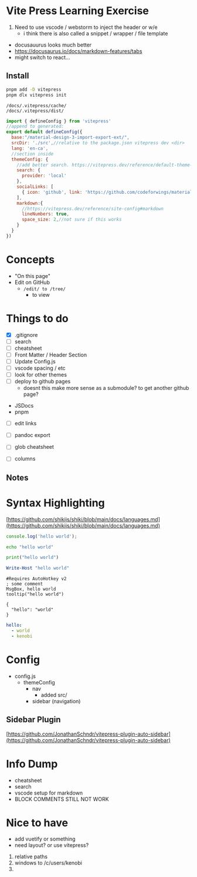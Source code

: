 # Vite Press Learning Exercise
1. Need to use vscode / webstorm to inject the header or w/e
    * i think there is also called a snippet / wrapper / file template

* docusauurus looks much better
* https://docusaurus.io/docs/markdown-features/tabs
* might switch to react...


## Install
```bash
pnpm add -D vitepress
pnpm dlx vitepress init
```
```gitignore
/docs/.vitepress/cache/
/docs/.vitepress/dist/
```
```js
import { defineConfig } from 'vitepress'
//append to generated:
export default defineConfig({
  base:"/material-design-3-import-export-ext/",
  srcDir: './src',//relative to the package.json vitepress dev <dir>
  lang: 'en-ca',
  //section inside
  themeConfig: {
    //add better search. https://vitepress.dev/reference/default-theme-search#local-search
    search: {
      provider: 'local'
    },
    socialLinks: [
      { icon: 'github', link: 'https://github.com/codeforwings/material-design-3-import-export-ext' }
    ],
    markdown:{
      //https://vitepress.dev/reference/site-config#markdown
      lineNumbers: true,
      space_size: 2,//not sure if this works
    }
  }
})

```
# Concepts
* "On this page"
* Edit on GitHub 
  * `/edit/ to /tree/`
    * to view

# Things to do
* [x] .gitignore
* [ ] search
* [ ] cheatsheet
* [ ] Front Matter / Header Section
* [ ] Update Config.js
* [ ] vscode spacing / etc
* [ ] look for other themes
* [ ] deploy to github pages
  * doesnt this make more sense as a submodule? to get another github page?
* JSDocs
* pnpm
* [ ] edit links
* [ ] pandoc export
* [ ] glob cheatsheet
* [ ] columns



Notes
---

# Syntax Highlighting
[https://github.com/shikijs/shiki/blob/main/docs/languages.md](https://github.com/shikijs/shiki/blob/main/docs/languages.md)
```js
console.log('hello world');
```
```bash
echo "hello world"
```
```python
print("hello world")
```
```powershell
Write-Host "hello world"
```
```ahk
#Requires AutoHotkey v2
; some comment
MsgBox, hello world
tooltip("hello world")
```
```jsonc
{
  "hello": "world"
}
```
```yaml
hello: 
  - world
  - kenobi 
```

# Config
* config.js
  * themeConfig
    * nav
      * added src/
    * sidebar (navigation)
## Sidebar Plugin
[https://github.com/JonathanSchndr/vitepress-plugin-auto-sidebar](https://github.com/JonathanSchndr/vitepress-plugin-auto-sidebar)


# Info Dump
* cheatsheet
* search
* vscode setup for markdown
* BLOCK COMMENTS STILL NOT WORK

# Nice to have
* add vuetify or something
* need layout? or use vitepress? 
1. relative paths
2. windows to /c/users/kenobi
3. 